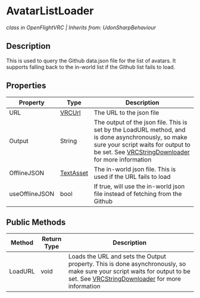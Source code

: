 # AvatarListLoader
*class in OpenFlightVRC | Inherits from: UdonSharpBehaviour*

## Description
This is used to query the Github data.json file for the list of avatars. It supports falling back to the in-world list if the Github list fails to load.

## Properties
| Property | Type | Description |
|-|-|-|
| URL | [VRCUrl](https://udonsharp.docs.vrchat.com/vrchat-api/#vrcurl) | The URL to the json file |
| Output | String | The output of the json file. This is set by the LoadURL method, and is done asynchronously, so make sure your script waits for output to be set. See [VRCStringDownloader](https://docs.vrchat.com/docs/string-loading) for more information |
| OfflineJSON | [TextAsset](https://docs.unity3d.com/ScriptReference/TextAsset.html) | The in-world json file. This is used if the URL fails to load |
| useOfflineJSON | bool | If true, will use the in-world json file instead of fetching from the Github |

## Public Methods
| Method | Return Type | Description |
|-|-|-|
| LoadURL | void | Loads the URL and sets the Output property. This is done asynchronously, so make sure your script waits for output to be set. See [VRCStringDownloader](https://docs.vrchat.com/docs/string-loading) for more information|
